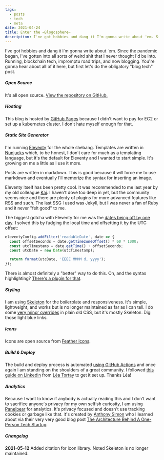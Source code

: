 ```yaml
---
tags:
  - posts
  - tech
  - meta
date: 2021-04-24
title: Enter the ~Blogosphere~
description: I've got hobbies and dang it I'm gonna write about 'em. Since the pandemic began, I've gotten into all sorts of weird shit that I never thought I'd be into. Running, blockchain tech, impromptu road trips, and now blogging. You're gonna hear about all of it here, but first let's do the obligatory "blog tech" post.
---
```

I've got hobbies and dang it I'm gonna write about 'em. Since the pandemic began, I've gotten into all sorts of weird shit that I never thought I'd be into. Running, blockchain tech, impromptu road trips, and now blogging. You're gonna hear about all of it here, but first let's do the obligatory "blog tech" post.<!-- excerpt -->
##### Open Source
It's all open source. [View the repository on GitHub.](https://github.com/marknotfound/blog)

##### Hosting
This blog is hosted by [GitHub Pages](https://pages.github.com/) because I didn't want to pay for EC2 or set up a kubernetes cluster. I don't hate myself enough for that.

##### Static Site Generator
I'm running [Eleventy](https://www.11ty.dev/) for the whole shebang. Templates are written in [Nunjucks](https://mozilla.github.io/nunjucks/) which, to be honest, I don't care for much as a templating language, but it's the default for Eleventy and I wanted to start simple. It's growing on me a little as I use it more.

Posts are written in markdown. This is good because it will force me to use markdown and eventually I'll memorize the syntax for inserting an image.

Eleventy itself has been pretty cool. It was recommended to me last year by my old colleague [Kai](https://twitter.com/kai_cataldo). I haven't dove too deep in yet, but the community seems nice and there are plenty of plugins for more advanced features like RSS and such. The last SSG I used was Jekyll, but I was never a fan of Ruby and it never "felt good" to me.

The biggest gotcha with Eleventy for me was the [dates being off by one day](https://www.11ty.dev/docs/dates/#dates-off-by-one-day). I solved this by fudging the local time and offsetting it by the UTC offset:
``` js
eleventyConfig.addFilter('readableDate', date => {
  const offsetSeconds = date.getTimezoneOffset() * 60 * 1000;
  const utcTimestamp = date.getTime() + offsetSeconds;
  const utcDate = new Date(utcTimestamp);

  return format(utcDate, 'EEEE MMMM d, yyyy');
});
```
There is almost definitely a "better" way to do this. Oh, and the syntax highlighting? [There's a plugin for that](https://www.11ty.dev/docs/plugins/syntaxhighlight/).

##### Styling
I am using [Skeleton](http://getskeleton.com/) for the boilerplate and responsiveness. It's simple, lightweight, and works but is no longer maintained as far as I can tell. I do some [very minor overrides](https://github.com/marknotfound/blog/blob/master/src/css/index.css) in plain old CSS, but it's mostly Skeleton. Dig those light blue links.

##### Icons
Icons are open source from [Feather Icons](https://feathericons.com/).

##### Build & Deploy
The build and deploy process is automated [using GitHub Actions](https://github.com/marknotfound/blog/blob/master/.github/workflows/eleventy_build.yml) and once again I am standing on the shoulders of a great community. I followed [this guide on LinkedIn](https://www.linkedin.com/pulse/eleventy-github-pages-lea-tortay/) from [Léa Tortay](https://github.com/lea37) to get it set up. Thanks Léa!

##### Analytics
Because I want to know if anybody is actually reading this and I don't want to sacrifice anyone's privacy for my own selfish curiosity, I am using [Panelbear](https://panelbear.com/) for analytics. It's privacy focused and doesn't use tracking cookies or garbage like that. It's created by [Anthony Simon](https://anthonynsimon.com/) who I learned about via their very very good blog post [The Architecture Behind A One-Person Tech Startup](https://anthonynsimon.com/blog/one-man-saas-architecture/).

##### Changelog
**2021-05-12** Added citation for icon library. Noted Skeleton is no longer maintained.
